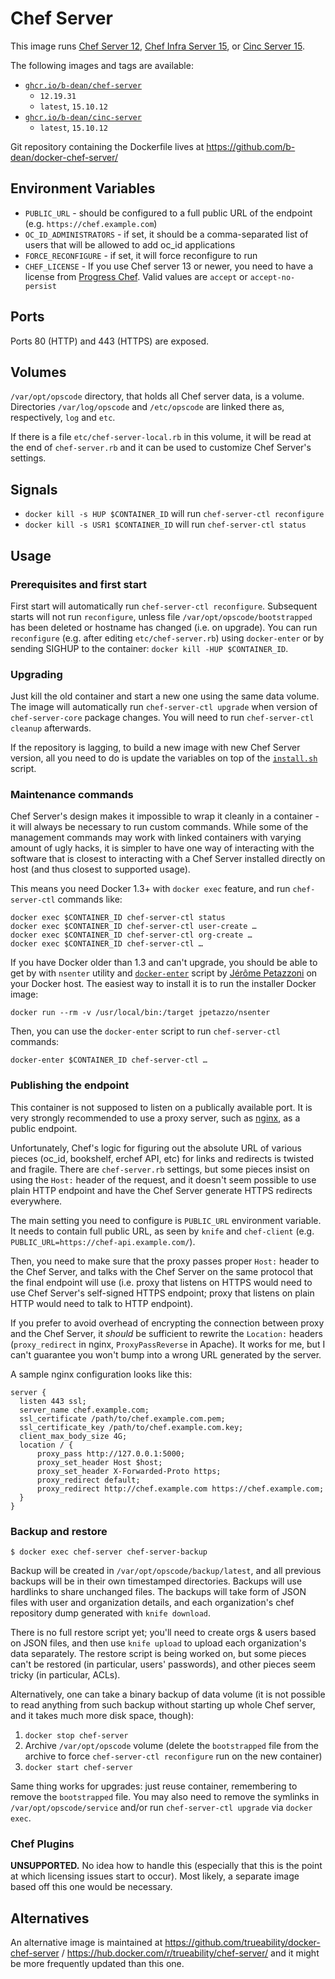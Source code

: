 Chef Server
===========

This image runs
[Chef Server 12](https://community.chef.io/downloads/tools/infra-server),
[Chef Infra Server 15](https://docs.chef.io/server/), or
[Cinc Server 15](https://cinc.sh/download/#cinc-server).

The following images and tags are available:

- [`ghcr.io/b-dean/chef-server`](https://github.com/b-dean/docker-chef-server/pkgs/container/chef-server)
    - `12.19.31`
    - `latest`, `15.10.12`
- [`ghcr.io/b-dean/cinc-server`](https://github.com/b-dean/docker-chef-server/pkgs/container/cinc-server)
    - `latest`, `15.10.12`

Git repository containing the Dockerfile lives at
https://github.com/b-dean/docker-chef-server/

Environment Variables
---------------------

- `PUBLIC_URL` - should be configured to a full public URL of the
  endpoint (e.g. `https://chef.example.com`)
- `OC_ID_ADMINISTRATORS` - if set, it should be a comma-separated
  list of users that will be allowed to add oc_id applications
- `FORCE_RECONFIGURE` - if set, it will force reconfigure to run
- `CHEF_LICENSE` - If you use Chef server 13 or newer, you need to
  have a license from [Progress Chef](https://chef.io).
  Valid values are `accept` or `accept-no-persist`

Ports
-----

Ports 80 (HTTP) and 443 (HTTPS) are exposed.

Volumes
-------

`/var/opt/opscode` directory, that holds all Chef server data, is a
volume. Directories `/var/log/opscode` and `/etc/opscode` are linked
there as, respectively, `log` and `etc`.

If there is a file `etc/chef-server-local.rb` in this volume, it will
be read at the end of `chef-server.rb` and it can be used to customize
Chef Server's settings.

Signals
-------

 - `docker kill -s HUP $CONTAINER_ID` will run `chef-server-ctl reconfigure`
 - `docker kill -s USR1 $CONTAINER_ID` will run `chef-server-ctl status`

Usage
-----

### Prerequisites and first start

First start will automatically run `chef-server-ctl
reconfigure`. Subsequent starts will not run `reconfigure`, unless
file `/var/opt/opscode/bootstrapped` has been deleted or hostname has
changed (i.e. on upgrade). You can run `reconfigure` (e.g. after
editing `etc/chef-server.rb`) using `docker-enter` or by sending
SIGHUP to the container: `docker kill -HUP $CONTAINER_ID`.

### Upgrading

Just kill the old container and start a new one using the same data
volume. The image will automatically run `chef-server-ctl upgrade`
when version of `chef-server-core` package changes. You will need to
run `chef-server-ctl cleanup` afterwards.

If the repository is lagging, to build a new image with new Chef
Server version, all you need to do is update the variables on top of
the [`install.sh`](install.sh) script.

### Maintenance commands

Chef Server's design makes it impossible to wrap it cleanly in
a container - it will always be necessary to run custom
commands. While some of the management commands may work with linked
containers with varying amount of ugly hacks, it is simpler to have
one way of interacting with the software that is closest to
interacting with a Chef Server installed directly on host (and thus
closest to supported usage).

This means you need Docker 1.3+ with `docker exec` feature, and run
`chef-server-ctl` commands like:

    docker exec $CONTAINER_ID chef-server-ctl status
    docker exec $CONTAINER_ID chef-server-ctl user-create …
    docker exec $CONTAINER_ID chef-server-ctl org-create …
    docker exec $CONTAINER_ID chef-server-ctl …

If you have Docker older than 1.3 and can't upgrade, you should be
able to get by with `nsenter` utility and
[`docker-enter`](https://github.com/jpetazzo/nsenter) script by
[Jérôme Petazzoni](https://github.com/jpetazzo) on your Docker
host. The easiest way to install it is to run the installer Docker
image:

    docker run --rm -v /usr/local/bin:/target jpetazzo/nsenter

Then, you can use the `docker-enter` script to run `chef-server-ctl`
commands:

    docker-enter $CONTAINER_ID chef-server-ctl …

### Publishing the endpoint

This container is not supposed to listen on a publically available
port. It is very strongly recommended to use a proxy server, such as
[nginx](http://nginx.org/), as a public endpoint.

Unfortunately, Chef's logic for figuring out the absolute URL of
various pieces (oc_id, bookshelf, erchef API, etc) for links and
redirects is twisted and fragile. There are `chef-server.rb` settings,
but some pieces insist on using the `Host:` header of the request, and
it doesn't seem possible to use plain HTTP endpoint and have the Chef
Server generate HTTPS redirects everywhere.

The main setting you need to configure is `PUBLIC_URL` environment
variable. It needs to contain full public URL, as seen by `knife` and
`chef-client` (e.g. `PUBLIC_URL=https://chef-api.example.com/`).

Then, you need to make sure that the proxy passes proper `Host:`
header to the Chef Server, and talks with the Chef Server on
the same protocol that the final endpoint will use (i.e. proxy that
listens on HTTPS would need to use Chef Server's self-signed HTTPS
endpoint; proxy that listens on plain HTTP would need to talk to HTTP
endpoint).

If you prefer to avoid overhead of encrypting the connection between
proxy and the Chef Server, it *should* be sufficient to rewrite the
`Location:` headers (`proxy_redirect` in nginx, `ProxyPassReverse` in
Apache). It works for me, but I can't guarantee you won't bump into
a wrong URL generated by the server.

A sample nginx configuration looks like this:

    server {
      listen 443 ssl;
      server_name chef.example.com;
      ssl_certificate /path/to/chef.example.com.pem;
      ssl_certificate_key /path/to/chef.example.com.key;
      client_max_body_size 4G;
      location / {
          proxy_pass http://127.0.0.1:5000;
          proxy_set_header Host $host;
          proxy_set_header X-Forwarded-Proto https;
          proxy_redirect default;
          proxy_redirect http://chef.example.com https://chef.example.com;
      }
    }

### Backup and restore

    $ docker exec chef-server chef-server-backup

Backup will be created in `/var/opt/opscode/backup/latest`, and all
previous backups will be in their own timestamped directories. Backups
will use hardlinks to share unchanged files. The backups will take
form of JSON files with user and organization details, and each
organization's chef repository dump generated with `knife download`.

There is no full restore script yet; you'll need to create orgs &
users based on JSON files, and then use `knife upload` to upload each
organization's data separately. The restore script is being worked on,
but some pieces can't be restored (in particular, users' passwords),
and other pieces seem tricky (in particular, ACLs).

Alternatively, one can take a binary backup of data volume (it is not
possible to read anything from such backup without starting up whole
Chef server, and it takes much more disk space, though):

1. `docker stop chef-server`
2. Archive `/var/opt/opscode` volume (delete the `bootstrapped` file
   from the archive to force `chef-server-ctl reconfigure` run on the
   new container)
3. `docker start chef-server`

Same thing works for upgrades: just reuse container, remembering to
remove the `bootstrapped` file. You may also need to remove the
symlinks in `/var/opt/opscode/service` and/or run `chef-server-ctl
upgrade` via `docker exec`.

### Chef Plugins

**UNSUPPORTED.** No idea how to handle this (especially that this is
the point at which licensing issues start to occur). Most likely, a
separate image based off this one would be necessary.

Alternatives
------------

An alternative image is maintained at
https://github.com/trueability/docker-chef-server /
https://hub.docker.com/r/trueability/chef-server/ and it might be more
frequently updated than this one.

